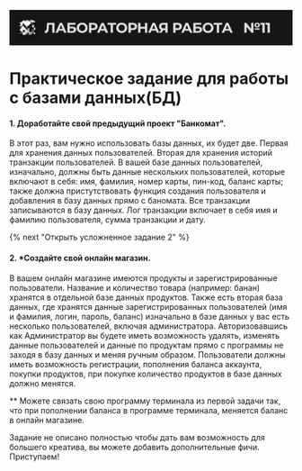 ![alt MATE Programming Lab](https://github.com/MATE-Programming/Lab_logo/blob/main/lab_11.svg)
# Практическое задание для работы с базами данных(БД)


#### 1. Доработайте свой предыдущий проект "Банкомат". 

В этот раз, вам нужно использовать базы данных, их будет две. Первая для хранения данных пользователей. Вторая для хранения историй транзакции пользователей. В вашей базе данных пользователей, изначально, должны быть данные нескольких пользователей, которые включают в себя: имя, фамилия, номер карты, пин-код, баланс карты; также должна пристутствовать функция создания пользователя и добавления в базу данных прямо с баномата. Все транзакции записываются в базу данных. Лог транзакции включает в себя имя и фамилию пользователя, сумма транзакции и дату.


{% next "Открыть усложненное задание 2" %}
           
#### 2. *Создайте свой онлайн магазин. 

В вашем онлайн магазине имеются продукты и зарегистрированные пользователи. Название и количество товара (например: банан) хранятся в отдельной базе данных продуктов. Также есть вторая база данных, где хранятся данные зарегистрированных пользователей (имя и фамилия, логин, пароль, баланс) изначально в базе данных у вас есть несколько пользователей, включая администратора. Авторизовавшись как Администратор вы будете иметь возможность удалять, изменять данные пользователей и данные по продуктам прямо с программы не заходя в базу данных и меняя ручным образом. Пользователи должны иметь возможность регистрации, пополнения баланса аккаунта, покупки продуктов, при покупке количеcтво продуктов в базе данных должно менятся.

** Можете связать свою программу терминала из первой задачи так, что при пополнении баланса в программе терминала, меняется баланс в онлайн магазине.

Задание не описано полностью чтобы дать вам возможность для большего креатива, вы можете добавить дополнительные фичи. Приступаем!


          
                    



